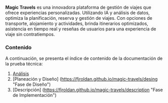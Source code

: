 **Magic Travels** es una innovadora plataforma de gestión de viajes que ofrece experiencias personalizadas. Utilizando IA y análisis de datos, optimiza la planificación, reserva y gestión de viajes. Con opciones de transporte, alojamiento y actividades, brinda itinerarios optimizados, asistencia en tiempo real y reseñas de usuarios para una experiencia de viaje sin contratiempos.

### Contenido

A continuación, se presenta el índice de contenido de la documentación de la prueba técnica:

1. [Análisis](https://fjroldan.github.io/magic-travels/analysis "Fase de Análisis")
2. [Planeación y Diseño] (https://fjroldan.github.io/magic-travels/desing "Fase de Diseño")
3. [Descripción] (https://fjroldan.github.io/magic-travels/description "Fase de Implementación")
